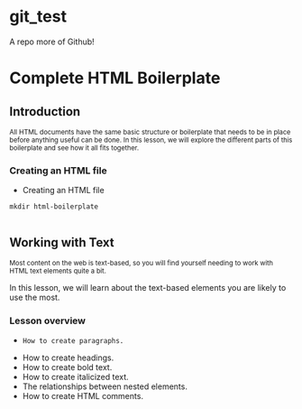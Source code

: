 # git_test
A repo more of Github!

# Complete HTML Boilerplate 
## Introduction
<sup> All HTML documents have the same basic structure or boilerplate that needs to be in place before anything useful can be done. In this lesson, we will explore the different parts of this boilerplate and see how it all fits together.</sup>

### Creating an HTML file

- Creating an HTML file

```
mkdir html-boilerplate


```

## Working with Text 
<sup> Most content on the web is text-based, so you will find yourself needing to work with HTML text elements quite a bit.

In this lesson, we will learn about the text-based elements you are likely to use the most. </sup> 

### Lesson overview

-     How to create paragraphs.
-    How to create headings.
-    How to create bold text.
-    How to create italicized text.
-    The relationships between nested elements.
-    How to create HTML comments.

